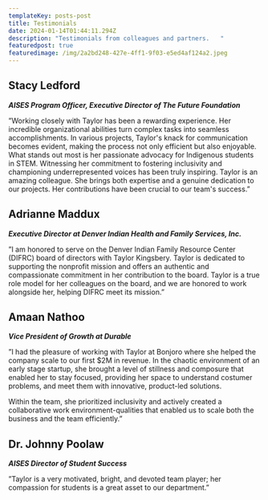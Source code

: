 ```yaml
---
templateKey: posts-post
title: Testimonials
date: 2024-01-14T01:44:11.294Z
description: "Testimonials from colleagues and partners.   "
featuredpost: true
featuredimage: /img/2a2bd248-427e-4ff1-9f03-e5ed4af124a2.jpeg
---
```

## Stacy Ledford

***AISES Program Officer, Executive Director of The Future Foundation***

”Working closely with Taylor has been a rewarding experience. Her incredible organizational abilities turn complex tasks into seamless accomplishments. In various projects, Taylor's knack for communication becomes evident, making the process not only efficient but also enjoyable. What stands out most is her passionate advocacy for Indigenous students in STEM. Witnessing her commitment to fostering inclusivity and championing underrepresented voices has been truly inspiring. Taylor is an amazing colleague. She brings both expertise and a genuine dedication to our projects. Her contributions have been crucial to our team's success.”

## Adrianne Maddux

***Executive Director at Denver Indian Health and Family Services, Inc.*** 

”I am honored to serve on the Denver Indian Family Resource Center (DIFRC) board of directors with Taylor Kingsbery. Taylor is dedicated to supporting the nonprofit mission and offers an authentic and compassionate commitment in her contribution to the board. Taylor is a true role model for her colleagues on the board, and we are honored to work alongside her, helping DIFRC meet its mission.”

## Amaan Nathoo

***Vice President of Growth at Durable***

”I had the pleasure of working with Taylor at Bonjoro where she helped the company scale to our first $2M in revenue. In the chaotic environment of an early stage startup, she brought a level of stillness and composure that enabled her to stay focused, providing her space to understand costumer problems, and meet them with innovative, product-led solutions. 

Within the team, she prioritized inclusivity and actively created a collaborative work environment-qualities that enabled us to scale both the business and the team efficiently.”

## Dr. Johnny Poolaw

***AISES Director of Student Success***

”Taylor is a very motivated, bright, and devoted team player; her compassion for students is a great asset to our department.”